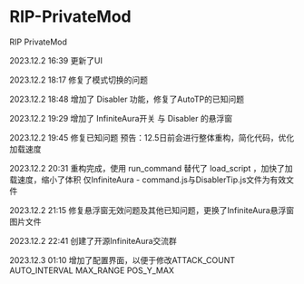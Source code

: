 # RIP-PrivateMod
RIP PrivateMod

2023.12.2 16:39
更新了UI

2023.12.2 18:17
修复了模式切换的问题

2023.12.2 18:48
增加了 Disabler 功能，修复了AutoTP的已知问题

2023.12.2 19:29
增加了 InfiniteAura开关 与 Disabler 的悬浮窗

2023.12.2 19:45
修复已知问题
预告：12.5日前会进行整体重构，简化代码，优化加载速度

2023.12.2 20:31
重构完成，使用 run_command 替代了 load_script ，加快了加载速度，缩小了体积
仅InfiniteAura - command.js与DisablerTip.js文件为有效文件

2023.12.2 21:15
修复悬浮窗无效问题及其他已知问题，更换了InfiniteAura悬浮窗图片文件

2023.12.2 22:41
创建了开源InfiniteAura交流群

2023.12.3 01:10
增加了配置界面，以便于修改ATTACK_COUNT AUTO_INTERVAL MAX_RANGE POS_Y_MAX
